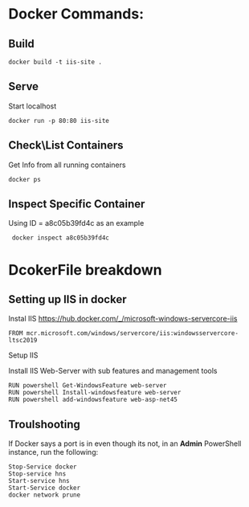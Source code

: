 # Docker Commands:

## Build

```
docker build -t iis-site .
```

## Serve
Start localhost

```
docker run -p 80:80 iis-site
```

## Check\List Containers
Get Info from all running containers
```
docker ps
```

## Inspect Specific Container

Using ID = a8c05b39fd4c as an example
```
 docker inspect a8c05b39fd4c
```

# DcokerFile breakdown

## Setting up IIS in docker

Instal IIS https://hub.docker.com/_/microsoft-windows-servercore-iis

```
FROM mcr.microsoft.com/windows/servercore/iis:windowsservercore-ltsc2019
```

Setup IIS

Install IIS Web-Server with sub features and management tools

```
RUN powershell Get-WindowsFeature web-server
RUN powershell Install-windowsfeature web-server
RUN powershell add-windowsfeature web-asp-net45
```

## Troulshooting

If Docker says a port is in even though its not, in an **Admin** PowerShell instance, run the following:

```
Stop-Service docker
Stop-service hns
Start-service hns
Start-Service docker
docker network prune
```